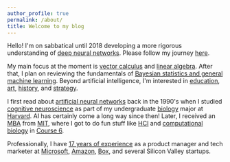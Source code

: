 ```yaml
---
author_profile: true
permalink: /about/
title: Welcome to my blog
---
```


Hello! I'm on sabbatical until 2018 developing a more rigorous understanding of [deep neural networks](/blog/2017/histories-of-deep-learning/). Please follow my journey [here](/).

My main focus at the moment is [vector calculus](https://www.amazon.com/Calculus-Applied-Mathematics-Computing-Science/dp/0198596529/) and [linear algebra](http://www.deeplearningbook.org/contents/linear_algebra.html). After that, I plan on reviewing the fundamentals of [Bayesian statistics and general machine learning](http://www.cambridge.org/us/academic/subjects/computer-science/pattern-recognition-and-machine-learning/bayesian-reasoning-and-machine-learning?format=HB&isbn=9780521518147#qpkMrrgchq3lEgjB.97). Beyond artificial intelligence, I'm interested in [education](/blog/2015/why-college/), [art](/tags/#art), [history](/tags/#history), and [strategy](/blog/2017/arkit-changes-the-game/). 

I first read about [artificial neural networks](https://mitpress.mit.edu/books/parallel-distributed-processing) back in the 1990's when I  studied [cognitive neuroscience](https://psychology.fas.harvard.edu/research-themes/cognitive-neuroscience) as part of my undergraduate [biology](https://oeb.harvard.edu) major at [Harvard](https://www.harvard.edu). AI has certainly come a long way since then! Later, I received an [MBA](http://mitsloan.mit.edu) from [MIT](http://web.mit.edu/), where I got to do fun stuff like [HCI](https://en.wikipedia.org/wiki/Human–computer_interaction) and [computational biology](http://csbi.mit.edu) in [Course 6](http://catalog.mit.edu/subjects/6/).

Professionally, I have [17 years of experience](https://www.linkedin.com/in/jeffhwang) as a product manager and tech marketer at [Microsoft](https://www.microsoft.com/), [Amazon](https://www.amazon.com/), [Box](https://www.box.com/home), and several Silicon Valley startups. 
